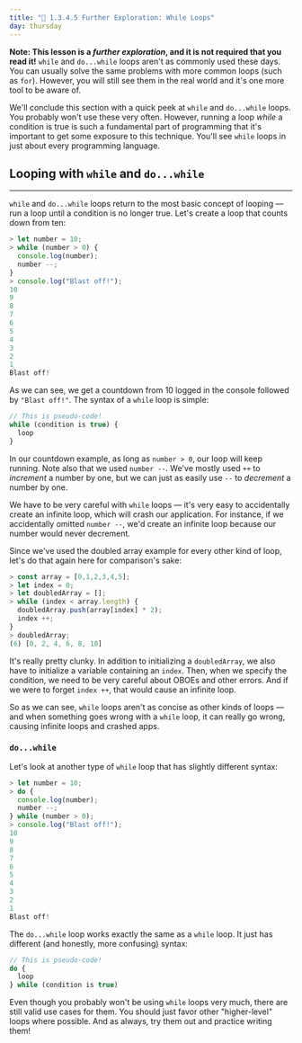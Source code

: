 ```yaml
---
title: "📓 1.3.4.5 Further Exploration: While Loops"
day: thursday
---
```


**Note: This lesson is a _further exploration_, and it is not required that you read it!** `while` and `do...while` loops aren't as commonly used these days. You can usually solve the same problems with more common loops (such as `for`). However, you will still see them in the real world and it's one more tool to be aware of.

We'll conclude this section with a quick peek at `while` and `do...while` loops. You probably won't use these very often. However, running a loop _while_ a condition is true is such a fundamental part of programming that it's important to get some exposure to this technique. You'll see `while` loops in just about every programming language.

## Looping with `while` and `do...while`
---

`while` and `do...while` loops return to the most basic concept of looping — run a loop until a condition is no longer true. Let's create a loop that counts down from ten:

```js
> let number = 10;
> while (number > 0) {
  console.log(number);
  number --;
}
> console.log("Blast off!");
10
9
8
7
6
5
4
3
2
1
Blast off!
```

As we can see, we get a countdown from 10 logged in the console followed by `"Blast off!"`. The syntax of a `while` loop is simple:

```js
// This is pseudo-code!
while (condition is true) {
  loop
}
```

In our countdown example, as long as `number > 0`, our loop will keep running. Note also that we used `number --`. We've mostly used `++` to _increment_ a number by one, but we can just as easily use `--` to _decrement_ a number by one.

We have to be very careful with `while` loops — it's very easy to accidentally create an infinite loop, which will crash our application. For instance, if we accidentally omitted `number --`, we'd create an infinite loop because our number would never decrement.

Since we've used the doubled array example for every other kind of loop, let's do that again here for comparison's sake:

```js
> const array = [0,1,2,3,4,5];
> let index = 0;
> let doubledArray = [];
> while (index < array.length) {
  doubledArray.push(array[index] * 2);
  index ++;
}
> doubledArray;
(6) [0, 2, 4, 6, 8, 10]
```

It's really pretty clunky. In addition to initializing a `doubledArray`, we also have to initialize a variable containing an `index`. Then, when we specify the condition, we need to be very careful about OBOEs and other errors. And if we were to forget `index ++`, that would cause an infinite loop.

So as we can see, `while` loops aren't as concise as other kinds of loops — and when something goes wrong with a `while` loop, it can really go wrong, causing infinite loops and crashed apps.

### `do...while`

Let's look at another type of `while` loop that has slightly different syntax:

```js
> let number = 10;
> do {
  console.log(number);
  number --;
} while (number > 0);
> console.log("Blast off!");
10
9
8
7
6
5
4
3
2
1
Blast off!
```

The `do...while` loop works exactly the same as a `while` loop. It just has different (and honestly, more confusing) syntax:

```js
// This is pseudo-code!
do {
  loop
} while (condition is true)
```

Even though you probably won't be using `while` loops very much, there are still valid use cases for them. You should just favor other "higher-level" loops where possible. And as always, try them out and practice writing them!
